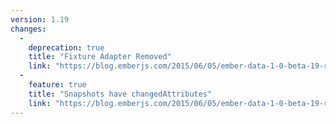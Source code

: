 ```yaml
---
version: 1.19
changes:
  -
    deprecation: true
    title: "Fixture Adapter Removed"
    link: "https://blog.emberjs.com/2015/06/05/ember-data-1-0-beta-19-released.html"
  -
    feature: true
    title: "Snapshots have changedAttributes"
    link: "https://blog.emberjs.com/2015/06/05/ember-data-1-0-beta-19-released.html"
---
```

